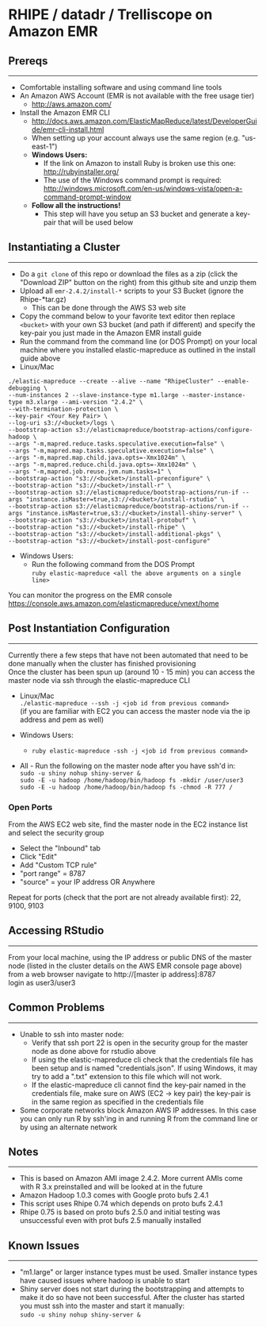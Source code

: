 # RHIPE / datadr / Trelliscope on Amazon EMR #
## Prereqs ##
*****
*   Comfortable installing software and using command line tools  
*   An Amazon AWS Account (EMR is not available with the free usage tier)  
    *   http://aws.amazon.com/  
*   Install the Amazon EMR CLI  
    *   http://docs.aws.amazon.com/ElasticMapReduce/latest/DeveloperGuide/emr-cli-install.html  
    *   When setting up your account always use the same region (e.g. "us-east-1")
    *   **Windows Users:**
        *   If the link on Amazon to install Ruby is broken use this one: http://rubyinstaller.org/ 
        *   The use of the Windows command prompt is required: http://windows.microsoft.com/en-us/windows-vista/open-a-command-prompt-window
    *   **Follow all the instructions!**
		*	This step will have you setup an S3 bucket and generate a key-pair that will be used below


## Instantiating a Cluster ##
*****
*   Do a `git clone` of this repo or download the files as a zip (click the "Download ZIP" button on the right) from this github site and unzip them
*   Upload all `emr-2.4.2/install-*` scripts to your S3 Bucket (ignore the Rhipe-*tar.gz)  
    *   This can be done through the AWS S3 web site
*   Copy the command below to your favorite text editor then replace `<bucket>` with your own S3 bucket (and path if different) and specify the key-pair you just made in the Amazon EMR install guide  
*   Run the command from the command line (or DOS Prompt) on your local machine where you installed elastic-mapreduce as outlined in the install guide above  
*   Linux/Mac  
````
./elastic-mapreduce --create --alive --name "RhipeCluster" --enable-debugging \
--num-instances 2 --slave-instance-type m1.large --master-instance-type m3.xlarge --ami-version "2.4.2" \
--with-termination-protection \
--key-pair <Your Key Pair> \
--log-uri s3://<bucket>/logs \
--bootstrap-action s3://elasticmapreduce/bootstrap-actions/configure-hadoop \
--args "-m,mapred.reduce.tasks.speculative.execution=false" \
--args "-m,mapred.map.tasks.speculative.execution=false" \
--args "-m,mapred.map.child.java.opts=-Xmx1024m" \
--args "-m,mapred.reduce.child.java.opts=-Xmx1024m" \
--args "-m,mapred.job.reuse.jvm.num.tasks=1" \
--bootstrap-action "s3://<bucket>/install-preconfigure" \
--bootstrap-action "s3://<bucket>/install-r" \
--bootstrap-action s3://elasticmapreduce/bootstrap-actions/run-if --args "instance.isMaster=true,s3://<bucket>/install-rstudio" \
--bootstrap-action s3://elasticmapreduce/bootstrap-actions/run-if --args "instance.isMaster=true,s3://<bucket>/install-shiny-server" \
--bootstrap-action "s3://<bucket>/install-protobuf" \
--bootstrap-action "s3://<bucket>/install-rhipe" \
--bootstrap-action "s3://<bucket>/install-additional-pkgs" \
--bootstrap-action "s3://<bucket>/install-post-configure"  
````
  
*   Windows Users:  
    *   Run the following command from the DOS Prompt  
    `ruby elastic-mapreduce <all the above arguments on a single line>`  

You can monitor the progress on the EMR console  
https://console.aws.amazon.com/elasticmapreduce/vnext/home
  
## Post Instantiation Configuration ##
*****
Currently there a few steps that have not been automated that need to be done manually when the cluster has finished provisioning  
Once the cluster has been spun up (around 10 - 15 min) you can access the master node via ssh through the elastic-mapreduce CLI  

*   Linux/Mac  
`./elastic-mapreduce --ssh -j <job id from previous command>`  
(if you are familiar with EC2 you can access the master node via the ip address and pem as well)     
*   Windows Users:
    *   `ruby elastic-mapreduce -ssh -j <job id from previous command>`
    
*   All - Run the following on the master node after you have ssh'd in:  
`sudo -u shiny nohup shiny-server &`  
`sudo -E -u hadoop /home/hadoop/bin/hadoop fs -mkdir /user/user3`  
`sudo -E -u hadoop /home/hadoop/bin/hadoop fs -chmod -R 777 /`  

### Open Ports ###
From the AWS EC2 web site, find the master node in the EC2 instance list and select the security group  

*   Select the "Inbound" tab
*	Click "Edit"  
*	Add "Custom TCP rule"  
*	"port range" = 8787  
*	"source" = your IP address OR Anywhere  

Repeat for ports (check that the port are not already available first): 22, 9100, 9103  

## Accessing RStudio ##
*****

From your local machine, using the IP address or public DNS of the master node  (listed in the cluster details on the AWS EMR console page above) from a  web browser navigate to http://[master ip address]:8787  
login as user3/user3  

## Common Problems ##
*****
*   Unable to ssh into master node:
    *   Verify that ssh port 22 is open in the security group for the master node as done above for rstudio above
    *   If using the elastic-mapreduce cli check that the credentials file has been setup and is named "credentials.json".  If using Windows, it may try to add a ".txt" extension to this file which will not work.
    *   If the elastic-mapreduce cli cannot find the key-pair named in the credentials file, make sure on AWS (EC2 -> key pair) the key-pair is in the same region as specified in the credentials file  
*   Some corporate networks block Amazon AWS IP addresses. In this case you can only run R by ssh'ing in and running R from the command line or by using an alternate network  
 
## Notes ##
*****
*   This is based on Amazon AMI image 2.4.2.  More current AMIs come with R 3.x preinstalled and will be looked at in the future
*   Amazon Hadoop 1.0.3 comes with Google proto bufs 2.4.1  
*   This script uses Rhipe 0.74 which depends on proto bufs 2.4.1  
*   Rhipe 0.75 is based on proto bufs 2.5.0 and initial testing was unsuccessful even with prot bufs 2.5 manually installed

## Known Issues ##
*****
*   "m1.large" or larger instance types must be used.  Smaller instance types have caused issues where hadoop is unable to start
*   Shiny server does not start during the bootstrapping and attempts to make it do so have not been successful.  After the cluster has started you must ssh into the master and start it manually:  
    `sudo -u shiny nohup shiny-server &`
